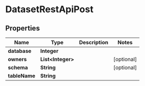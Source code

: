 # DatasetRestApiPost

## Properties
Name | Type | Description | Notes
------------ | ------------- | ------------- | -------------
**database** | **Integer** |  | 
**owners** | **List&lt;Integer&gt;** |  |  [optional]
**schema** | **String** |  |  [optional]
**tableName** | **String** |  | 
